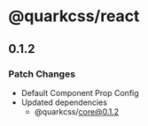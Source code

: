 # @quarkcss/react

## 0.1.2

### Patch Changes

- Default Component Prop Config
- Updated dependencies
  - @quarkcss/core@0.1.2

